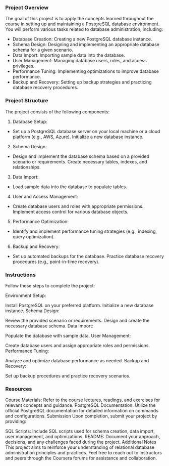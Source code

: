 ### Project Overview
The goal of this project is to apply the concepts learned throughout the course in setting up and maintaining a PostgreSQL database environment. You will perform various tasks related to database administration, including:
- Database Creation: Creating a new PostgreSQL database instance.
- Schema Design: Designing and implementing an appropriate database schema for a given scenario.
- Data Import: Importing sample data into the database.
- User Management: Managing database users, roles, and access privileges.
- Performance Tuning: Implementing optimizations to improve database performance.
- Backup and Recovery: Setting up backup strategies and practicing database recovery procedures.

### Project Structure
The project consists of the following components:
1. Database Setup:
  - Set up a PostgreSQL database server on your local machine or a cloud platform (e.g., AWS, Azure).
Initialize a new database instance.
2. Schema Design:
  - Design and implement the database schema based on a provided scenario or requirements.
Create necessary tables, indexes, and relationships.
3. Data Import:
  - Load sample data into the database to populate tables.
4. User and Access Management:
  - Create database users and roles with appropriate permissions.
    Implement access control for various database objects.
5. Performance Optimization:
  - Identify and implement performance tuning strategies (e.g., indexing, query optimization).
6. Backup and Recovery:
  - Set up automated backups for the database.
    Practice database recovery procedures (e.g., point-in-time recovery).

### Instructions
Follow these steps to complete the project:

Environment Setup:

Install PostgreSQL on your preferred platform.
Initialize a new database instance.
Schema Design:

Review the provided scenario or requirements.
Design and create the necessary database schema.
Data Import:

Populate the database with sample data.
User Management:

Create database users and assign appropriate roles and permissions.
Performance Tuning:

Analyze and optimize database performance as needed.
Backup and Recovery:

Set up backup procedures and practice recovery scenarios.


### Resources
Course Materials: Refer to the course lectures, readings, and exercises for relevant concepts and guidance.
PostgreSQL Documentation: Utilize the official PostgreSQL documentation for detailed information on commands and configurations.
Submission
Upon completion, submit your project by providing:

SQL Scripts: Include SQL scripts used for schema creation, data import, user management, and optimizations.
README: Document your approach, decisions, and any challenges faced during the project.
Additional Notes
This project aims to reinforce your understanding of relational database administration principles and practices.
Feel free to reach out to instructors and peers through the Coursera forums for assistance and collaboration.
